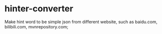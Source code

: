 # hinter-converter
Make hint word to be simple json from different website, such as baidu.com, bilibili.com, mvnrepository.com;
